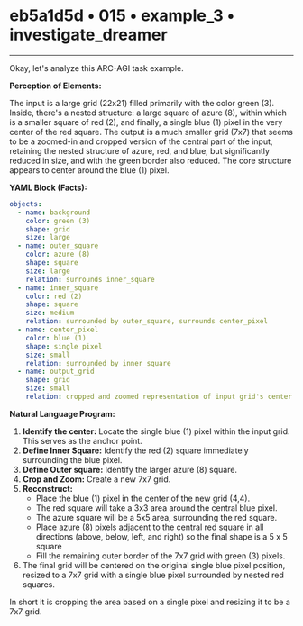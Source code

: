 # eb5a1d5d • 015 • example_3 • investigate_dreamer

---
Okay, let's analyze this ARC-AGI task example.

**Perception of Elements:**

The input is a large grid (22x21) filled primarily with the color green (3). Inside, there's a nested structure: a large square of azure (8), within which is a smaller square of red (2), and finally, a single blue (1) pixel in the very center of the red square. The output is a much smaller grid (7x7) that seems to be a zoomed-in and cropped version of the central part of the input, retaining the nested structure of azure, red, and blue, but significantly reduced in size, and with the green border also reduced. The core structure appears to center around the blue (1) pixel.

**YAML Block (Facts):**



```yaml
objects:
  - name: background
    color: green (3)
    shape: grid
    size: large
  - name: outer_square
    color: azure (8)
    shape: square
    size: large
    relation: surrounds inner_square
  - name: inner_square
    color: red (2)
    shape: square
    size: medium
    relation: surrounded by outer_square, surrounds center_pixel
  - name: center_pixel
    color: blue (1)
    shape: single pixel
    size: small
    relation: surrounded by inner_square
  - name: output_grid
    shape: grid
    size: small
    relation: cropped and zoomed representation of input grid's center
```



**Natural Language Program:**

1.  **Identify the center:** Locate the single blue (1) pixel within the input grid. This serves as the anchor point.
2.  **Define Inner Square:** Identify the red (2) square immediately surrounding the blue pixel.
3. **Define Outer square:** Identify the larger azure (8) square.
4.  **Crop and Zoom:** Create a new 7x7 grid.
5.  **Reconstruct:**
    *   Place the blue (1) pixel in the center of the new grid (4,4).
    * The red square will take a 3x3 area around the central blue pixel.
    * The azure square will be a 5x5 area, surrounding the red square.
    *   Place azure (8) pixels adjacent to the central red square in all directions (above, below, left, and right) so the final shape is a 5 x 5 square
    *   Fill the remaining outer border of the 7x7 grid with green (3) pixels.
6. The final grid will be centered on the original single blue pixel position, resized to a 7x7 grid with a single blue pixel surrounded by nested red squares.

In short it is cropping the area based on a single pixel and resizing it to be a 7x7 grid.

